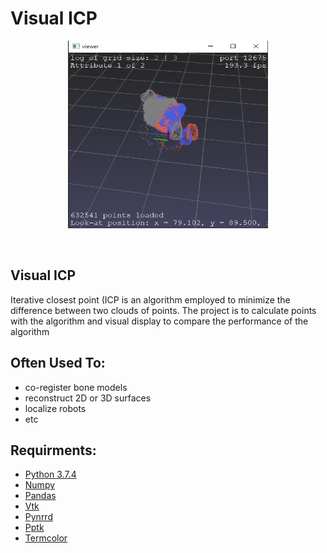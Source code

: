 # Visual ICP

<p align="center"><img src="/Documents/logo.jpg" alt="Matrix Operation" width=320 height=300/></p>
<br>

## Visual ICP
Iterative closest point (ICP is an algorithm employed to minimize the difference between two clouds of points.
The project is to calculate points with the algorithm and visual display to compare the performance of the algorithm

## Often Used To:
 * co-register bone models
 * reconstruct 2D or 3D surfaces
 * localize robots
 * etc


## Requirments:
 * <a href="https://www.python.org/downloads/release/python-374/">Python 3.7.4</a>
 * <a href="https://pypi.org/project/numpy1/">Numpy</a>
 * <a href="https://pypi.org/project/pandas/">Pandas</a>
 * <a href="https://pypi.org/project/vtk/">Vtk</a>
 * <a href="https://pypi.org/project/pynrrd/">Pynrrd</a>
 * <a href="https://pypi.org/project/pptk/">Pptk </a>
 * <a href="https://pypi.org/project/termcolor/">Termcolor</a>





